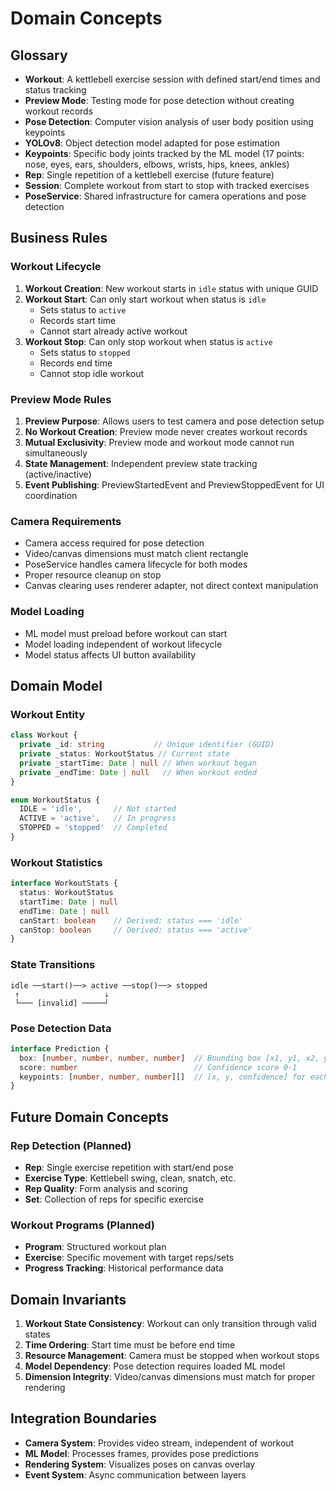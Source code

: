 # Domain Concepts

## Glossary

- **Workout**: A kettlebell exercise session with defined start/end times and status tracking
- **Preview Mode**: Testing mode for pose detection without creating workout records
- **Pose Detection**: Computer vision analysis of user body position using keypoints
- **YOLOv8**: Object detection model adapted for pose estimation
- **Keypoints**: Specific body joints tracked by the ML model (17 points: nose, eyes, ears, shoulders, elbows, wrists, hips, knees, ankles)
- **Rep**: Single repetition of a kettlebell exercise (future feature)
- **Session**: Complete workout from start to stop with tracked exercises
- **PoseService**: Shared infrastructure for camera operations and pose detection

## Business Rules

### Workout Lifecycle
1. **Workout Creation**: New workout starts in `idle` status with unique GUID
2. **Workout Start**: Can only start workout when status is `idle`
   - Sets status to `active`
   - Records start time
   - Cannot start already active workout
3. **Workout Stop**: Can only stop workout when status is `active`
   - Sets status to `stopped` 
   - Records end time
   - Cannot stop idle workout

### Preview Mode Rules
1. **Preview Purpose**: Allows users to test camera and pose detection setup
2. **No Workout Creation**: Preview mode never creates workout records
3. **Mutual Exclusivity**: Preview mode and workout mode cannot run simultaneously
4. **State Management**: Independent preview state tracking (active/inactive)
5. **Event Publishing**: PreviewStartedEvent and PreviewStoppedEvent for UI coordination

### Camera Requirements
- Camera access required for pose detection
- Video/canvas dimensions must match client rectangle  
- PoseService handles camera lifecycle for both modes
- Proper resource cleanup on stop
- Canvas clearing uses renderer adapter, not direct context manipulation

### Model Loading
- ML model must preload before workout can start
- Model loading independent of workout lifecycle
- Model status affects UI button availability

## Domain Model

### Workout Entity
```typescript
class Workout {
  private _id: string           // Unique identifier (GUID)
  private _status: WorkoutStatus // Current state
  private _startTime: Date | null // When workout began
  private _endTime: Date | null   // When workout ended
}

enum WorkoutStatus {
  IDLE = 'idle',       // Not started
  ACTIVE = 'active',   // In progress  
  STOPPED = 'stopped'  // Completed
}
```

### Workout Statistics
```typescript
interface WorkoutStats {
  status: WorkoutStatus
  startTime: Date | null
  endTime: Date | null
  canStart: boolean    // Derived: status === 'idle'
  canStop: boolean     // Derived: status === 'active'
}
```

### State Transitions
```
idle ──start()──> active ──stop()──> stopped
 ↑                   ↓
 └─── [invalid] ─────┘
```

### Pose Detection Data
```typescript
interface Prediction {
  box: [number, number, number, number]  // Bounding box [x1, y1, x2, y2]
  score: number                          // Confidence score 0-1
  keypoints: [number, number, number][]  // [x, y, confidence] for each joint
}
```

## Future Domain Concepts

### Rep Detection (Planned)
- **Rep**: Single exercise repetition with start/end pose
- **Exercise Type**: Kettlebell swing, clean, snatch, etc.
- **Rep Quality**: Form analysis and scoring
- **Set**: Collection of reps for specific exercise

### Workout Programs (Planned)  
- **Program**: Structured workout plan
- **Exercise**: Specific movement with target reps/sets
- **Progress Tracking**: Historical performance data

## Domain Invariants

1. **Workout State Consistency**: Workout can only transition through valid states
2. **Time Ordering**: Start time must be before end time
3. **Resource Management**: Camera must be stopped when workout stops
4. **Model Dependency**: Pose detection requires loaded ML model
5. **Dimension Integrity**: Video/canvas dimensions must match for proper rendering

## Integration Boundaries

- **Camera System**: Provides video stream, independent of workout
- **ML Model**: Processes frames, provides pose predictions  
- **Rendering System**: Visualizes poses on canvas overlay
- **Event System**: Async communication between layers